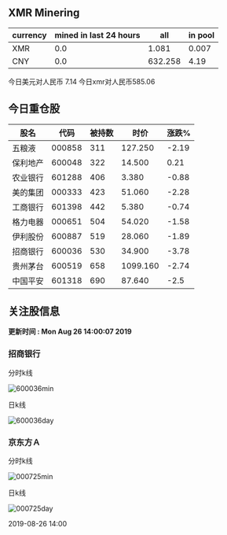 ## XMR Minering

|currency|mined in last 24 hours|all|in pool|
|---|---|---|---|
|XMR|0.0|1.081|0.007|
|CNY|0.0|632.258|4.19|

今日美元对人民币 7.14	今日xmr对人民币585.06


## 今日重仓股 

|股名|代码|被持数|时价|涨跌%|
|---|---|---|---|---|
|五粮液|000858|311|127.250|-2.19|
|保利地产|600048|322|14.500|0.21|
|农业银行|601288|406|3.380|-0.88|
|美的集团|000333|423|51.060|-2.28|
|工商银行|601398|442|5.380|-0.74|
|格力电器|000651|504|54.020|-1.58|
|伊利股份|600887|519|28.060|-1.89|
|招商银行|600036|530|34.900|-3.78|
|贵州茅台|600519|658|1099.160|-2.74|
|中国平安|601318|690|87.640|-2.5|

## 关注股信息
**更新时间 : Mon Aug 26 14:00:07 2019**
### 招商银行 
分时k线

![600036min](http://image.sinajs.cn/newchart/min/n/sh600036.gif)

日k线

![600036day](http://image.sinajs.cn/newchart/daily/n/sh600036.gif)

### 京东方Ａ 
分时k线

![000725min](http://image.sinajs.cn/newchart/min/n/sz000725.gif)

日k线

![000725day](http://image.sinajs.cn/newchart/daily/n/sz000725.gif)

2019-08-26 14:00